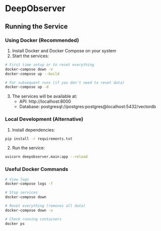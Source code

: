 # DeepObserver
## Running the Service

### Using Docker (Recommended)
1. Install Docker and Docker Compose on your system
2. Start the services:
```bash
# First time setup or to reset everything
docker-compose down -v
docker-compose up --build

# For subsequent runs (if you don't need to reset data)
docker-compose up -d
```

3. The services will be available at:
   - API: http://localhost:8000
   - Database: postgresql://postgres:postgres@localhost:5432/vectordb

### Local Development (Alternative)
1. Install dependencies:
```bash
pip install -r requirements.txt
```

2. Run the service:
```bash
uvicorn deepobserver.main:app --reload
```

### Useful Docker Commands
```bash
# View logs
docker-compose logs -f

# Stop services
docker-compose down

# Reset everything (removes all data)
docker-compose down -v

# Check running containers
docker ps
```